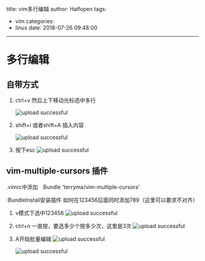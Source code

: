 title: vim多行编辑
author: Halfopen
tags:
  - vim
categories:
  - linux
date: 2018-07-26 09:48:00
---
# 多行编辑

## 自带方式

1. ctrl+v 然后上下移动光标选中多行

	![upload successful](/assets/images/vim多行编辑/pasted-0.png)

2. shift+i 或者shift+A 插入内容

	![upload successful](/assets/images/vim多行编辑/pasted-1.png)

3. 按下esc 
	![upload successful](/assets/images/vim多行编辑/pasted-2.png)

## vim-multiple-cursors 插件

.vimrc中添加　Bundle 'terryma/vim-multiple-cursors'

:BundleInstall安装插件
如何在123456后面同时添加789（这里可以要求不对齐）

1. v模式下选中123456
	![upload successful](/assets/images/vim多行编辑/pasted-3.png)

2. ctrl+n 一直按，要选多少个按多少次，这里是3次
	![upload successful](/assets/images/vim多行编辑/pasted-4.png)

3. A开始批量编辑
	![upload successful](/assets/images/vim多行编辑/pasted-5.png)

	![upload successful](/assets/images/vim多行编辑/pasted-6.png)
